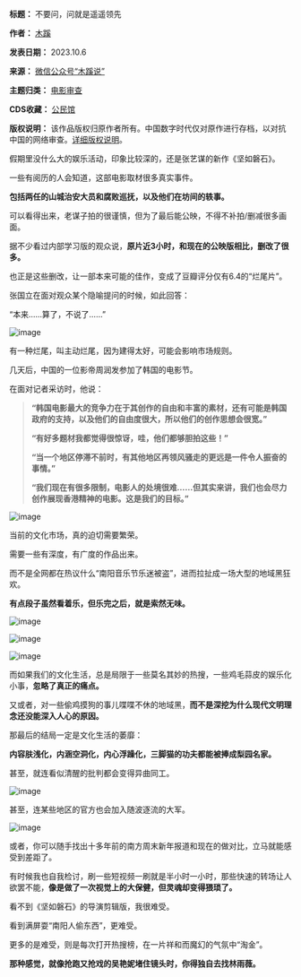

**标题：** 不要问，问就是遥遥领先  

**作者：** [木蹊](https://chinadigitaltimes.net/space/木蹊说)  

**发表日期：** 2023.10.6  

**来源：** [微信公众号“木蹊说”](https://mp.weixin.qq.com/s/hZdtGXvBiJMarGArMejAcg)  

**主题归类：** [电影审查](https://chinadigitaltimes.net/space/电影审查)  

**CDS收藏：** [公民馆](https://chinadigitaltimes.net/space/%E5%85%AC%E6%B0%91%E9%A6%86)  

**版权说明：** 该作品版权归原作者所有。中国数字时代仅对原作进行存档，以对抗中国的网络审查。[详细版权说明](https://chinadigitaltimes.net/chinese/copyright)。


假期里没什么大的娱乐活动，印象比较深的，还是张艺谋的新作《坚如磐石》。


一些有阅历的人会知道，这部电影取材很多真实事件。


**包括两任的山城治安大员和腐败巡抚，以及他们在坊间的轶事。** 


可以看得出来，老谋子拍的很谨慎，但为了最后能公映，不得不补拍/删减很多画面。


据不少看过内部学习版的观众说，**原片近3小时，和现在的公映版相比，删改了很多。** 


也正是这些删改，让一部本来可能的佳作，变成了豆瓣评分仅有6.4的“烂尾片”。


张国立在面对观众某个隐喻提问的时候，如此回答：


“本来……算了，不说了……”


![image](https://chinadigitaltimes.net/chinese/files/2023/10/post-700949-6522393c24ce7.)


有一种烂尾，叫主动烂尾，因为建得太好，可能会影响市场规则。


几天后，中国的一位影帝周润发参加了韩国的电影节。


在面对记者采访时，他说：



> 
> **“韩国电影最大的竞争力在于其创作的自由和丰富的素材，还有可能是韩国政府的支持，以及他们的自由度很大，所以他们的创作思想会很宽。”** 
> 
> 
> **“有好多题材我都觉得很惊讶，哇，他们都够胆拍这些！”** 
> 
> 
> **“当一个地区停滞不前时，有其他地区再领风骚走的更远是一件令人振奋的事情。”** 
> 
> 
> **“我们现在有很多限制，电影人的处境很难……但其实来讲，我们也会尽力创作展现香港精神的电影。这是我们的目标。”** 
> 
> 
> 


![image](https://chinadigitaltimes.net/chinese/files/2023/10/post-700949-6522393c2fd3e.png)


当前的文化市场，真的迫切需要繁荣。


需要一些有深度，有广度的作品出来。


而不是全网都在热议什么“南阳音乐节乐迷被盗”，进而拉扯成一场大型的地域黑狂欢。


**有点段子虽然看着乐，但乐完之后，就是索然无味。** 


![image](https://chinadigitaltimes.net/chinese/files/2023/10/post-700949-6522393c3cc54.png)


![image](https://chinadigitaltimes.net/chinese/files/2023/10/post-700949-6522393c4365c.png)


![image](https://chinadigitaltimes.net/chinese/files/2023/10/post-700949-6522393c4fc55.png)


而如果我们的文化生活，总是局限于一些莫名其妙的热搜，一些鸡毛蒜皮的娱乐化小事，**忽略了真正的痛点。** 


又或者，对一些偷鸡摸狗的事儿喋喋不休的地域黑，**而不是深挖为什么现代文明理念还没能深入人心的原因。** 


那最后的结局一定是文化生活的萎靡：


**内容肤浅化，内涵空洞化，内心浮躁化，三脚猫的功夫都能被捧成梨园名家。** 


甚至，就连看似清醒的批判都会变得异曲同工。


![image](https://chinadigitaltimes.net/chinese/files/2023/10/post-700949-6522393c59435.png)


甚至，连某些地区的官方也会加入随波逐流的大军。


![image](https://chinadigitaltimes.net/chinese/files/2023/10/post-700949-6522393c67947.png)


或者，你可以随手找出十多年前的南方周末新年报道和现在的做对比，立马就能感受到差距了。


有时候我也自我检讨，刷一些短视频一刷就是半小时一小时，那些快速的转场让人欲罢不能，**像是做了一次视觉上的大保健，但灵魂却变得猥琐了。** 


看不到《坚如磐石》的导演剪辑版，我很难受。


看到满屏耍“南阳人偷东西”，更难受。


更多的是难受，则是每次打开热搜榜，在一片祥和而魔幻的气氛中“淘金”。


**那种感觉，就像抢跑又抢戏的吴艳妮堵住镜头时，你得独自去找林雨薇。** 

